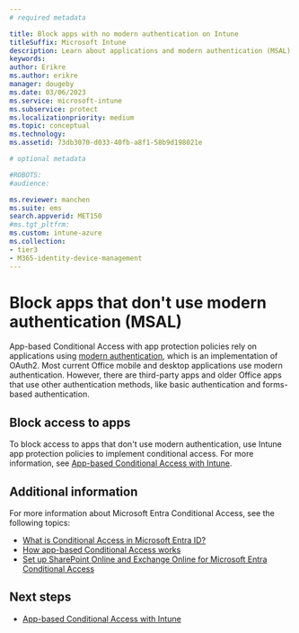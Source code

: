 ```yaml
---
# required metadata

title: Block apps with no modern authentication on Intune
titleSuffix: Microsoft Intune
description: Learn about applications and modern authentication (MSAL) using Microsoft Intune.
keywords:
author: Erikre
ms.author: erikre
manager: dougeby
ms.date: 03/06/2023
ms.service: microsoft-intune
ms.subservice: protect
ms.localizationpriority: medium
ms.topic: conceptual
ms.technology:
ms.assetid: 73db3070-d033-40fb-a8f1-58b9d198021e

# optional metadata

#ROBOTS:
#audience:

ms.reviewer: manchen
ms.suite: ems
search.appverid: MET150
#ms.tgt_pltfrm:
ms.custom: intune-azure
ms.collection:
- tier3
- M365-identity-device-management
---
```


# Block apps that don't use modern authentication (MSAL)

App-based Conditional Access with app protection policies rely on applications using [modern authentication](https://support.office.com/article/Using-Office-365-modern-authentication-with-Office-clients-776c0036-66fd-41cb-8928-5495c0f9168a), which is an implementation of OAuth2. Most current Office mobile and desktop applications use modern authentication. However, there are third-party apps and older Office apps that use other authentication methods, like basic authentication and forms-based authentication.

## Block access to apps

To block access to apps that don't use modern authentication, use Intune app protection policies to implement conditional access. For more information, see [App-based Conditional Access with Intune](app-based-conditional-access-intune.md).

## Additional information

For more information about Microsoft Entra Conditional Access, see the following topics:
- [What is Conditional Access in Microsoft Entra ID?](/azure/active-directory/conditional-access/overview)
- [How app-based Conditional Access works](app-based-conditional-access-intune.md#how-app-based-conditional-access-works)
- [Set up SharePoint Online and Exchange Online for Microsoft Entra Conditional Access](/azure/active-directory/conditional-access/conditional-access-for-exo-and-spo)

## Next steps

- [App-based Conditional Access with Intune](app-based-conditional-access-intune.md)

